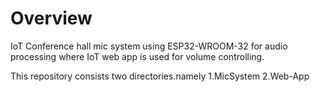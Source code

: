 # Overview
IoT Conference hall mic system using ESP32-WROOM-32 for audio processing where IoT web app is used for volume controlling.

This repository consists two directories.namely 1.MicSystem 2.Web-App

